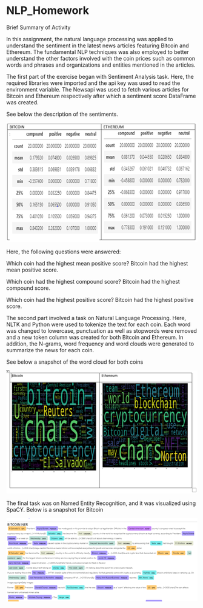 # NLP_Homework

Brief Summary of Activity

In this assignment, the natural language processing was applied to understand the sentiment in the latest news articles featuring Bitcoin and Ethereum. The fundamental NLP techniques was also employed to better understand the other factors involved with the coin prices such as common words and phrases and organizations and entities mentioned in the articles.

The first part of the exercise began with Sentiment Analysis task. Here, the required libraries were imported and the api key was used to read the environment variable. The Newsapi was used to fetch various articles for Bitcoin and Ethereum respectively after which a sentiment score DataFrame was created.

See below the description of the sentiments.

![](Images/Sentiment.png)
 
Here, the following questions were answered:

Which coin had the highest mean positive score? Bitcoin had the highest mean positive score.

Which coin had the highest compound score? Bitcoin had the highest compound score.

Which coin had the highest positive score? Bitcoin had the highest positive score.

The second part involved a task on Natural Language Processing. Here, NLTK and Python were used to tokenize the text for each coin. Each word was changed to lowercase, punctuation as well as stopwords were removed and a new token column was created for both Bitcoin and Ethereum. In addition, the N-grams, word frequency and word clouds were generated to summarize the news for each coin.

See below a snapshot of the word cloud for both coins

![](Images/Wordcloud.png)
 
The final task was on Named Entity Recognition, and it was visualized using SpaCY. Below is a snapshot for Bitcoin

![](Images/BitconNER.png)
 
